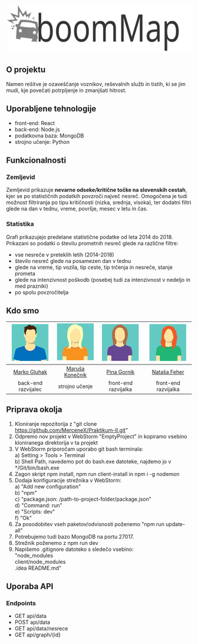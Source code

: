 <p align="center"><img src="client/src/components/design/boomLogo.svg" alt="boomMap" title="boomMap" width="500" height="130"/></p>

## O projektu
Namen rešitve je ozaveščanje voznikov, reševalnih služb in tistih, ki se jim mudi, kje povečati potrpljenje in zmanjšati hitrost. 

## Uporabljene tehnologije 
* front-end: React
* back-end: Node.js 
* podatkovna baza: MongoDB
* strojno učenje: Python 

## Funkcionalnosti 
### Zemljevid 

Zemljevid prikazuje __nevarne odseke/kritične točke na slovenskih cestah__, kjer se po statističnih podatkih povzroči največ nesreč. 
Omogočena je tudi možnost filtriranja po tipu kritičnosti (nizka, srednja, visoka), ter dodatni filtri glede na dan v tednu, vreme, površje, mesec v letu in čas. 

### Statistika
Grafi prikazujejo predelane statistične podatke od leta 2014 do 2018. Prikazani so podatki o številu prometnih nesreč glede na različne filtre: 
* vse nesreče v preteklih letih (2014-2018)
* število nesreč glede na posamezen dan v tednu 
* glede na vreme, tip vozila, tip ceste, tip trčenja in nesreče, stanje prometa
* glede na intenzivnost poškodb (posebej tudi za intenzivnost v nedeljo in med prazniki) 
* po spolu povzročitelja

## Kdo smo 
[<img alt="GluhakMarko" src="client/src/components/design/markoG.svg" width="100">](https://github.com/MerceneX) |[<img alt="KonecnikMarusa" src="client/src/components/design/marusaK.svg" width="100">](https://github.com/marusakonecnik) |[<img alt="GornikPina" src="client/src/components/design/pinaG.svg" width="100">](https://github.com/Gornikpina) |[<img alt="FeherNatasa" src="client/src/components/design/natasaF.svg" width="100">](https://github.com/FeherNatasa) 
|:---: |:---: |:---: |:---: |
[Marko Gluhak](https://github.com/MerceneX) |[Maruša Konečnik](https://github.com/marusakonecnik) |[Pina Gornik](https://github.com/Gornikpina) |[Nataša Feher](https://github.com/FeherNatasa) |
|back-end razvijalec|strojno učenje|front-end razvijalka |front-end razvijalka|

## Priprava okolja
1. Kloniranje repozitorija z "git clone https://github.com/MerceneX/Praktikum-II.git"
2. Odpremo nov projekt v WebStorm "EmptyProject" in kopiramo vsebino kloniranega direktorija
v ta projekt
3. V WebStorm priporočam uporabo git bash terminala:    
a) Setting > Tools > Terminal   
b) Shell Path, navedemo pot do bash.exe datoteke, najdemo jo v */Git/bin/bash.exe
4. Zagon skript npm install, npm run client-install in npm i -g nodemon
5. Dodaja konfiguracije strežnika v WebStorm:   
a) "Add new configuration"  
b) "npm"    
c) "package.json: /path-to-project-folder/package.json"     
d) "Command: run"   
e) "Scripts: dev"   
f) "Ok"
6. Za posodobitev vseh paketov/odvisnosti poženemo "npm run update-all"
7. Potrebujemo tudi bazo MongoDB na portu 27017.
8. Strežnik poženemo z npm run dev
9. Napišemo .gitignore datoteko s sledečo vsebino:  
"node_modules   
client/node_modules     
.idea
README.md"

## Uporaba API
### Endpoints
- GET api/data
- POST api/data
- GET api/data/nesrece
- GET api/graph/{id}
